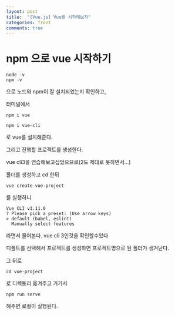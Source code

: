 ```yaml
---
layout: post
title:  "[Vue.js] Vue를 시작해보자"
categories: front 
comments: true
---
```



# npm 으로 vue 시작하기

```
node -v
npm -v
```

으로 노드와 npm이 잘 설치되었는지 확인하고, 

터미널에서

```
npm i vue
```

```
npm i vue-cli
```

로 vue를 설치해준다.



그리고 진행할 프로젝트를 생성한다.

vue cli3을 연습해보고싶었으므로(2도 제대로 못하면서...)

폴더를 생성하고 cd 한뒤 

```
vue create vue-project
```

를 실행하니

```
Vue CLI v3.11.0
? Please pick a preset: (Use arrow keys)
> default (babel, eslint)
  Manually select features
```

라면서 물어본다. vue cli 3인것을 확인할수있다



디폴트를 선택해서 프로젝트를 생성하면 프로젝트명으로 된 폴더가 생겨난다.

그 뒤로

```
cd vue-project
```

로 디렉토리 옮겨주고 거기서

```
npm run serve
```

해주면 로컬이 실행된다.